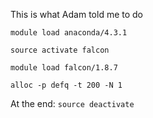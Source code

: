 This is what Adam told me to do

`module load anaconda/4.3.1`

`source activate falcon`

`module load falcon/1.8.7`

`alloc -p defq -t 200 -N 1`

At the end: 
`source deactivate`
